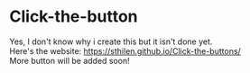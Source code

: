 # Click-the-button
Yes, I don't know why i create this but it isn't done yet.<br>
Here's the website: https://sthilen.github.io/Click-the-buttons/<br>
More button will be added soon!
